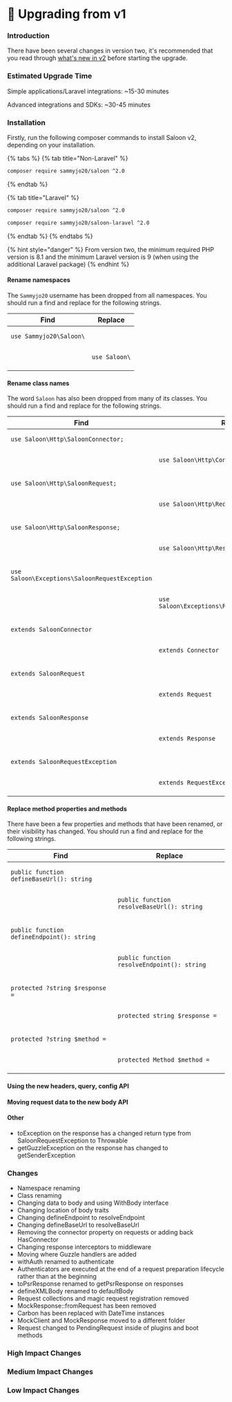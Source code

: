 # 🌿 Upgrading from v1

### Introduction

There have been several changes in version two, it's recommended that you read through [what's new in v2](whats-new-in-v2.md) before starting the upgrade.

### Estimated Upgrade Time

Simple applications/Laravel integrations: \~15-30 minutes

Advanced integrations and SDKs: \~30-45 minutes

### Installation

Firstly, run the following composer commands to install Saloon v2, depending on your installation.

{% tabs %}
{% tab title="Non-Laravel" %}
```bash
composer require sammyjo20/saloon ^2.0
```
{% endtab %}

{% tab title="Laravel" %}
```bash
composer require sammyjo20/saloon ^2.0

composer require sammyjo20/saloon-laravel ^2.0
```
{% endtab %}
{% endtabs %}

{% hint style="danger" %}
From version two, the minimum required PHP version is 8.1 and the minimum Laravel version is 9 (when using the additional Laravel package)
{% endhint %}

#### Rename namespaces

The `Sammyjo20` username has been dropped from all namespaces. You should run a find and replace for the following strings.

| Find                                           | Replace                              |
| ---------------------------------------------- | ------------------------------------ |
| <pre><code>use Sammyjo20\Saloon\
</code></pre> | <pre><code>use Saloon\
</code></pre> |

#### Rename class names

The word `Saloon` has also been dropped from many of its classes. You should run a find and replace for the following strings.

| Find                                                                  | Replace                                                                  |
| --------------------------------------------------------------------- | ------------------------------------------------------------------------ |
| <pre><code>use Saloon\Http\SaloonConnector;
</code></pre>             | <pre><code>use Saloon\Http\Connector;
</code></pre>                      |
| <pre><code>use Saloon\Http\SaloonRequest;
</code></pre>               | <pre><code>use Saloon\Http\Request;
</code></pre>                        |
| <pre><code>use Saloon\Http\SaloonResponse;
</code></pre>              | <pre><code>use Saloon\Http\Responses\Response;
</code></pre>             |
| <pre><code>use Saloon\Exceptions\SaloonRequestException
</code></pre> | <pre><code>use Saloon\Exceptions\Request\RequestException;
</code></pre> |
| <pre><code>extends SaloonConnector
</code></pre>                      | <pre><code>extends Connector
</code></pre>                               |
| <pre><code>extends SaloonRequest
</code></pre>                        | <pre><code>extends Request
</code></pre>                                 |
| <pre><code>extends SaloonResponse
</code></pre>                       | <pre><code>extends Response
</code></pre>                                |
| <pre><code>extends SaloonRequestException
</code></pre>               | <pre><code>extends RequestException
</code></pre>                        |

#### Replace method properties and methods

There have been a few properties and methods that have been renamed, or their visibility has changed. You should run a find and replace for the following strings.

| Find                                                              | Replace                                                            |
| ----------------------------------------------------------------- | ------------------------------------------------------------------ |
| <pre><code>public function defineBaseUrl(): string
</code></pre>  | <pre><code>public function resolveBaseUrl(): string
</code></pre>  |
| <pre><code>public function defineEndpoint(): string
</code></pre> | <pre><code>public function resolveEndpoint(): string
</code></pre> |
| <pre><code>protected ?string $response = 
</code></pre>           | <pre><code>protected string $response = 
</code></pre>             |
| <pre><code>protected ?string $method = 
</code></pre>             | <pre><code>protected Method $method = 
</code></pre>               |

#### Using the new headers, query, config API

#### Moving request data to the new body API

#### Other

* toException on the response has a changed return type from SaloonRequestException to Throwable
* getGuzzleException on the response has changed to getSenderException

### Changes

* Namespace renaming&#x20;
* Class renaming
* Changing data to body and using WithBody interface
* Changing location of body traits
* Changing defineEndpoint to resolveEndpoint
* Changing defineBaseUrl to resolveBaseUrl
* Removing the connector property on requests or adding back HasConnector
* Changing response interceptors to middleware
* Moving where Guzzle handlers are added
* withAuth renamed to authenticate
* Authenticators are executed at the end of a request preparation lifecycle rather than at the beginning
* toPsrResponse renamed to getPsrResponse on responses
* defineXMLBody renamed to defaultBody
* Request collections and magic request registration removed
* MockResponse::fromRequest has been removed
* Carbon has been replaced with DateTime instances
* MockClient and MockResponse moved to a different folder
* Request changed to PendingRequest inside of plugins and boot methods

### High Impact Changes

### Medium Impact Changes

### Low Impact Changes
